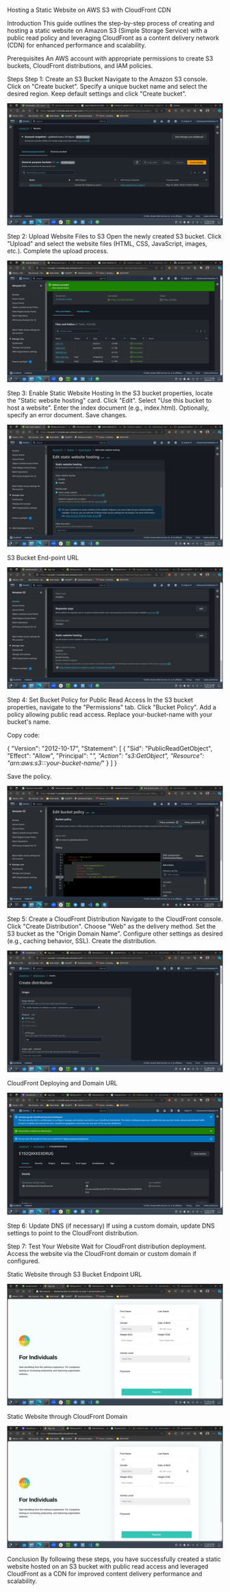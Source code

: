 Hosting a Static Website on AWS S3 with CloudFront CDN

Introduction
This guide outlines the step-by-step process of creating and hosting a static website on Amazon S3 (Simple Storage Service) with a public read policy and leveraging CloudFront as a content delivery network (CDN) for enhanced performance and scalability.

Prerequisites
An AWS account with appropriate permissions to create S3 buckets, CloudFront distributions, and IAM policies.

Steps
Step 1: Create an S3 Bucket
Navigate to the Amazon S3 console.
Click on "Create bucket".
Specify a unique bucket name and select the desired region.
Keep default settings and click "Create bucket".

![Aws S3 bucket created](bucket_created.png)

Step 2: Upload Website Files to S3
Open the newly created S3 bucket.
Click "Upload" and select the website files (HTML, CSS, JavaScript, images, etc.).
Complete the upload process.

![Static Website Files Uploaded to S3](upload_to_s3_bucKet_successful.png)

Step 3: Enable Static Website Hosting
In the S3 bucket properties, locate the "Static website hosting" card.
Click "Edit".
Select "Use this bucket to host a website".
Enter the index document (e.g., index.html).
Optionally, specify an error document.
Save changes.

![Enabling Static Website Hosting](configure_s3_bucket_properties.png)

S3 Bucket End-point URL

![AWS S3 Endpoint Url](aws_S3_endpoint_url.png)


Step 4: Set Bucket Policy for Public Read Access
In the S3 bucket properties, navigate to the "Permissions" tab.
Click "Bucket Policy".
Add a policy allowing public read access. Replace your-bucket-name with your bucket's name.

Copy code:

{
    "Version": "2012-10-17",
    "Statement": [
        {
            "Sid": "PublicReadGetObject",
            "Effect": "Allow",
            "Principal": "*",
            "Action": "s3:GetObject",
            "Resource": "arn:aws:s3:::your-bucket-name/*"
        }
    ]
}

Save the policy.

![Set AWS S3 Bucket Policy](s3_bucket_policy.png)

Step 5: Create a CloudFront Distribution
Navigate to the CloudFront console.
Click "Create Distribution".
Choose "Web" as the delivery method.
Set the S3 bucket as the "Origin Domain Name".
Configure other settings as desired (e.g., caching behavior, SSL).
Create the distribution.

![Creating CloudFront Dist. using S3 bucket](cloudfront_creation.png)

CloudFront Deploying and Domain URL

![CloudFront Deploying and Domain Url](cloudfront_dist._deploying_and_domain.png)


Step 6: Update DNS (if necessary)
If using a custom domain, update DNS settings to point to the CloudFront distribution.

Step 7: Test Your Website
Wait for CloudFront distribution deployment.
Access the website via the CloudFront domain or custom domain if configured.

Static Website through S3 Bucket Endpoint URL

![Accessing the Static Website Through the S3 End-point URL](s3_static_website_accessed.png)

Static Website through CloudFront Domain

![Access website via the CloudFront domain](website_accessed_through_cloudfront_dist_domain.png)

Conclusion
By following these steps, you have successfully created a static website hosted on an S3 bucket with public read access and leveraged CloudFront as a CDN for improved content delivery performance and scalability.
